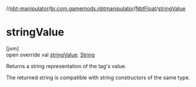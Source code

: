 //[nbt-manipulator](../../../index.md)/[br.com.gamemods.nbtmanipulator](../index.md)/[NbtFloat](index.md)/[stringValue](string-value.md)

# stringValue

[jvm]\
open override val [stringValue](string-value.md): [String](https://kotlinlang.org/api/latest/jvm/stdlib/kotlin/-string/index.html)

Returns a string representation of the tag's value.

The returned string is compatible with string constructors of the same type.

